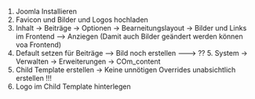 1. Joomla Installieren
2. Favicon und Bilder und Logos hochladen
3. Inhalt -> Beiträge -> Optionen -> Bearneitungslayout ->  Bilder und Links im Frontend --> Anziegen
   (Damit auch Bilder geändert werden können voa Frontend)
4. Default setzen für Beiträge --> Bild noch erstellen
---> ?? 5. System -> Verwalten -> Erweiterungen -> COm_content 
5. Child Template erstellen -> Keine unnötigen Overrides unabsichtlich erstellen !!!
6. Logo im Child Template hinterlegen
